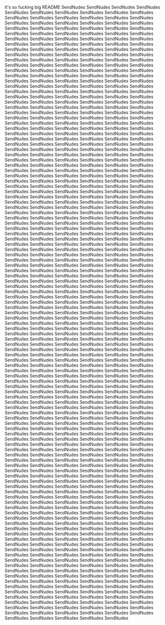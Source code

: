 It's so fucking big README
SendNudes
SendNudes
SendNudes
SendNudes
SendNudes
SendNudes
SendNudes
SendNudes
SendNudes
SendNudes
SendNudes
SendNudes
SendNudes
SendNudes
SendNudes
SendNudes
SendNudes
SendNudes
SendNudes
SendNudes
SendNudes
SendNudes
SendNudes
SendNudes
SendNudes
SendNudes
SendNudes
SendNudes
SendNudes
SendNudes
SendNudes
SendNudes
SendNudes
SendNudes
SendNudes
SendNudes
SendNudes
SendNudes
SendNudes
SendNudes
SendNudes
SendNudes
SendNudes
SendNudes
SendNudes
SendNudes
SendNudes
SendNudes
SendNudes
SendNudes
SendNudes
SendNudes
SendNudes
SendNudes
SendNudes
SendNudes
SendNudes
SendNudes
SendNudes
SendNudes
SendNudes
SendNudes
SendNudes
SendNudes
SendNudes
SendNudes
SendNudes
SendNudes
SendNudes
SendNudes
SendNudes
SendNudes
SendNudes
SendNudes
SendNudes
SendNudes
SendNudes
SendNudes
SendNudes
SendNudes
SendNudes
SendNudes
SendNudes
SendNudes
SendNudes
SendNudes
SendNudes
SendNudes
SendNudes
SendNudes
SendNudes
SendNudes
SendNudes
SendNudes
SendNudes
SendNudes
SendNudes
SendNudes
SendNudes
SendNudes
SendNudes
SendNudes
SendNudes
SendNudes
SendNudes
SendNudes
SendNudes
SendNudes
SendNudes
SendNudes
SendNudes
SendNudes
SendNudes
SendNudes
SendNudes
SendNudes
SendNudes
SendNudes
SendNudes
SendNudes
SendNudes
SendNudes
SendNudes
SendNudes
SendNudes
SendNudes
SendNudes
SendNudes
SendNudes
SendNudes
SendNudes
SendNudes
SendNudes
SendNudes
SendNudes
SendNudes
SendNudes
SendNudes
SendNudes
SendNudes
SendNudes
SendNudes
SendNudes
SendNudes
SendNudes
SendNudes
SendNudes
SendNudes
SendNudes
SendNudes
SendNudes
SendNudes
SendNudes
SendNudes
SendNudes
SendNudes
SendNudes
SendNudes
SendNudes
SendNudes
SendNudes
SendNudes
SendNudes
SendNudes
SendNudes
SendNudes
SendNudes
SendNudes
SendNudes
SendNudes
SendNudes
SendNudes
SendNudes
SendNudes
SendNudes
SendNudes
SendNudes
SendNudes
SendNudes
SendNudes
SendNudes
SendNudes
SendNudes
SendNudes
SendNudes
SendNudes
SendNudes
SendNudes
SendNudes
SendNudes
SendNudes
SendNudes
SendNudes
SendNudes
SendNudes
SendNudes
SendNudes
SendNudes
SendNudes
SendNudes
SendNudes
SendNudes
SendNudes
SendNudes
SendNudes
SendNudes
SendNudes
SendNudes
SendNudes
SendNudes
SendNudes
SendNudes
SendNudes
SendNudes
SendNudes
SendNudes
SendNudes
SendNudes
SendNudes
SendNudes
SendNudes
SendNudes
SendNudes
SendNudes
SendNudes
SendNudes
SendNudes
SendNudes
SendNudes
SendNudes
SendNudes
SendNudes
SendNudes
SendNudes
SendNudes
SendNudes
SendNudes
SendNudes
SendNudes
SendNudes
SendNudes
SendNudes
SendNudes
SendNudes
SendNudes
SendNudes
SendNudes
SendNudes
SendNudes
SendNudes
SendNudes
SendNudes
SendNudes
SendNudes
SendNudes
SendNudes
SendNudes
SendNudes
SendNudes
SendNudes
SendNudes
SendNudes
SendNudes
SendNudes
SendNudes
SendNudes
SendNudes
SendNudes
SendNudes
SendNudes
SendNudes
SendNudes
SendNudes
SendNudes
SendNudes
SendNudes
SendNudes
SendNudes
SendNudes
SendNudes
SendNudes
SendNudes
SendNudes
SendNudes
SendNudes
SendNudes
SendNudes
SendNudes
SendNudes
SendNudes
SendNudes
SendNudes
SendNudes
SendNudes
SendNudes
SendNudes
SendNudes
SendNudes
SendNudes
SendNudes
SendNudes
SendNudes
SendNudes
SendNudes
SendNudes
SendNudes
SendNudes
SendNudes
SendNudes
SendNudes
SendNudes
SendNudes
SendNudes
SendNudes
SendNudes
SendNudes
SendNudes
SendNudes
SendNudes
SendNudes
SendNudes
SendNudes
SendNudes
SendNudes
SendNudes
SendNudes
SendNudes
SendNudes
SendNudes
SendNudes
SendNudes
SendNudes
SendNudes
SendNudes
SendNudes
SendNudes
SendNudes
SendNudes
SendNudes
SendNudes
SendNudes
SendNudes
SendNudes
SendNudes
SendNudes
SendNudes
SendNudes
SendNudes
SendNudes
SendNudes
SendNudes
SendNudes
SendNudes
SendNudes
SendNudes
SendNudes
SendNudes
SendNudes
SendNudes
SendNudes
SendNudes
SendNudes
SendNudes
SendNudes
SendNudes
SendNudes
SendNudes
SendNudes
SendNudes
SendNudes
SendNudes
SendNudes
SendNudes
SendNudes
SendNudes
SendNudes
SendNudes
SendNudes
SendNudes
SendNudes
SendNudes
SendNudes
SendNudes
SendNudes
SendNudes
SendNudes
SendNudes
SendNudes
SendNudes
SendNudes
SendNudes
SendNudes
SendNudes
SendNudes
SendNudes
SendNudes
SendNudes
SendNudes
SendNudes
SendNudes
SendNudes
SendNudes
SendNudes
SendNudes
SendNudes
SendNudes
SendNudes
SendNudes
SendNudes
SendNudes
SendNudes
SendNudes
SendNudes
SendNudes
SendNudes
SendNudes
SendNudes
SendNudes
SendNudes
SendNudes
SendNudes
SendNudes
SendNudes
SendNudes
SendNudes
SendNudes
SendNudes
SendNudes
SendNudes
SendNudes
SendNudes
SendNudes
SendNudes
SendNudes
SendNudes
SendNudes
SendNudes
SendNudes
SendNudes
SendNudes
SendNudes
SendNudes
SendNudes
SendNudes
SendNudes
SendNudes
SendNudes
SendNudes
SendNudes
SendNudes
SendNudes
SendNudes
SendNudes
SendNudes
SendNudes
SendNudes
SendNudes
SendNudes
SendNudes
SendNudes
SendNudes
SendNudes
SendNudes
SendNudes
SendNudes
SendNudes
SendNudes
SendNudes
SendNudes
SendNudes
SendNudes
SendNudes
SendNudes
SendNudes
SendNudes
SendNudes
SendNudes
SendNudes
SendNudes
SendNudes
SendNudes
SendNudes
SendNudes
SendNudes
SendNudes
SendNudes
SendNudes
SendNudes
SendNudes
SendNudes
SendNudes
SendNudes
SendNudes
SendNudes
SendNudes
SendNudes
SendNudes
SendNudes
SendNudes
SendNudes
SendNudes
SendNudes
SendNudes
SendNudes
SendNudes
SendNudes
SendNudes
SendNudes
SendNudes
SendNudes
SendNudes
SendNudes
SendNudes
SendNudes
SendNudes
SendNudes
SendNudes
SendNudes
SendNudes
SendNudes
SendNudes
SendNudes
SendNudes
SendNudes
SendNudes
SendNudes
SendNudes
SendNudes
SendNudes
SendNudes
SendNudes
SendNudes
SendNudes
SendNudes
SendNudes
SendNudes
SendNudes
SendNudes
SendNudes
SendNudes
SendNudes
SendNudes
SendNudes
SendNudes
SendNudes
SendNudes
SendNudes
SendNudes
SendNudes
SendNudes
SendNudes
SendNudes
SendNudes
SendNudes
SendNudes
SendNudes
SendNudes
SendNudes
SendNudes
SendNudes
SendNudes
SendNudes
SendNudes
SendNudes
SendNudes
SendNudes
SendNudes
SendNudes
SendNudes
SendNudes
SendNudes
SendNudes
SendNudes
SendNudes
SendNudes
SendNudes
SendNudes
SendNudes
SendNudes
SendNudes
SendNudes
SendNudes
SendNudes
SendNudes
SendNudes
SendNudes
SendNudes
SendNudes
SendNudes
SendNudes
SendNudes
SendNudes
SendNudes
SendNudes
SendNudes
SendNudes
SendNudes
SendNudes
SendNudes
SendNudes
SendNudes
SendNudes
SendNudes
SendNudes
SendNudes
SendNudes
SendNudes
SendNudes
SendNudes
SendNudes
SendNudes
SendNudes
SendNudes
SendNudes
SendNudes
SendNudes
SendNudes
SendNudes
SendNudes
SendNudes
SendNudes
SendNudes
SendNudes
SendNudes
SendNudes
SendNudes
SendNudes
SendNudes
SendNudes
SendNudes
SendNudes
SendNudes
SendNudes
SendNudes
SendNudes
SendNudes
SendNudes
SendNudes
SendNudes
SendNudes
SendNudes
SendNudes
SendNudes
SendNudes
SendNudes
SendNudes
SendNudes
SendNudes
SendNudes
SendNudes
SendNudes
SendNudes
SendNudes
SendNudes
SendNudes
SendNudes
SendNudes
SendNudes
SendNudes
SendNudes
SendNudes
SendNudes
SendNudes
SendNudes
SendNudes
SendNudes
SendNudes
SendNudes
SendNudes
SendNudes
SendNudes
SendNudes
SendNudes
SendNudes
SendNudes
SendNudes
SendNudes
SendNudes
SendNudes
SendNudes
SendNudes
SendNudes
SendNudes
SendNudes
SendNudes
SendNudes
SendNudes
SendNudes
SendNudes
SendNudes
SendNudes
SendNudes
SendNudes
SendNudes
SendNudes
SendNudes
SendNudes
SendNudes
SendNudes
